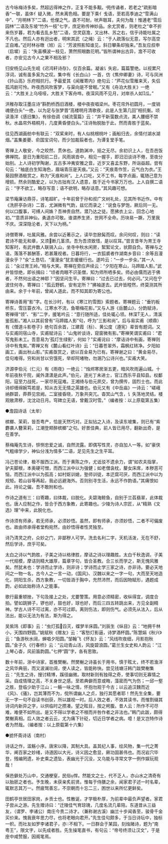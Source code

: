 <!-- { "loadSidebar": true } -->
古今咏梅诗多矣，然超远得神之作，正复不能多觏。苑传诵者，若老之“疏影暗香”一联，虽体亻疑入微，然未离色相。要是下乘亻戋语，至若高季迪之“雪满山中”、“月明林下”二语，伧俚之气，直不可耐，吠声聒耳，夫何为哉！惟逋老“雪后园林”二语及东坡“竹外一枝”七字，庶足称传神妙品。余尤赏者，则老杜之“幸不折来伤岁暮，若为看去乱乡愁”二语，空灵窈澹，又出林、苏之右，信乎诗能吐属之不凡也。然后人亦有迥出者，明宋其武（之绳）云：“于人疏落似无意，写尔高空正自难。”近时林谷暾（旭）云：“芳波照影知谁见，斜日攀条却独来。”吾友应叔申（启墀）云：“失喜横波一枝见，萧然照眼数花明。”皆所谓神出古异，澹不可收者，亦安见古今人之果不相及邪？

归安杨见山先生岘《迟鸿轩诗存》，仅百余篇。凝谧讠失宕，篇篇警绝。以视累尺浮词，诚有虽多奚为之叹。集中有《长白山》一首，仿《焦仲卿妻》诗，可与凤洲《钤山高》乐府相抗行。予最爱其《闻雁寄内》绝句云：“芦花似雪雁来天，失侣孤鸿剧可怜。昨夜西风吹客梦，与渠向是不曾眠。”又有《舟泊大胜关》一绝云：“大胜关上乌哑哑，大胜关下客舟哗。夜深风雨不见月，对岸杀人如瓜。”

洪稚存取汪墨庄诗“斟酌桥西旧酒楼，楼中夜夜唱梁州。枣花帘外初圆月，一度销魂便白头”一绝，以为足与张梦晋“高楼明月清歌夜，此是人生第几回”相抗衡。顷读渔洋《感旧集》，有徐伯调《缄流萤篇》云：“井干新萤数点流，美人腰细不禁秋。水晶帘外梧桐月，几度黄昏便白头。”汪诗殆脱胎于此，然而青胜于蓝矣。

往见西湖画舫中有联云：“双桨来时，有人似桃根桃叶；画船归去，余情付湖水湖烟。”盖集姜夔、俞国宝词句，而少加裁翦者也，为谭复堂手笔。

寄禅上人敬安，今之皎然、贯休也。道韵渊冲，挹之无尽。余初识上人，在吾邑饭佛禅院。是日为重阳前二日，风雨飒沓中，相见一握手，即汨汨谈诗不倦，至夜分始别。上人诗初学陶谢，五古多冲夷安雅之音。近岁又喜孟东野，所诣益超。尝有句云：“袖底白生知海色，眉端青压是天痕。”又云：“天痕青作笠，云气白为衣。”王葵园祭酒极赏之，称为“天痕和尚”。上人口吃，又不工书，每字点画，辄随己意为增损。然余则酷爱之，以为古拙有汉人遗意，胜于近今书家万万也。上人自撰二语云：“字不欲工，略存写意；语不欲明，略存话意。”其风趣可想。

梁节庵廉访鼎芬，诗笔超旷。十年前曾于孙和叔广文树礼处，见其所书近作。中有《洗肝亭杂诗》二首，尤渊微有气韵，兹忆而录之：“说食与梦饱，厥后同一无。何以口腹事，可缚人间姝？吾神贵自然，潜乃达之徒。愿拂衣上尘，回念心地初。”“意质非神仙，勇退亦可敬。谁谓养生贤，世网不全命。历块易一蹶，万里我不庆。深深隐沦者，天下以为柄。”

诗僧寄禅，吐属风雅。余尝以近著示之，读毕忽掀髯而叹。余问何叹，则曰：“读君诗不能无和章，又须断几茎须。吾为吾须致惜，是以叹耳。”尝言昔年为育王寺知客时，有武弁数人联骑入山，坐寺中秋水闲房，絮絮论文，状颇自负。寄禅与之语，落落不甚酬答，若甚蔑视者。日暮将行，一衣狐裘者作湖南乡音曰：余等且漫漫汆乎？“汆”土恳切，“漫漫汆”犹言缓缓行也。遂吟云：“一步一步汆。”其一人云：“汆过育王岭。”相与大笑。寄禅在旁应声续云：“夕阳在寒山，马蹄踏人影。”武弁皆惊绝，即长揖曰：“顷者肉眼不识圣僧，知为师所哂多矣。师必由儒而逃于佛者，不然何出语之神耶？”因坚问生平。寄禅曰：“过去已过去，何必问。”又问在宁波住何寺。寄禅曰：“孤云野鹤，安有定所？”拂袖遂去。武弁皆瞠然，终莫测其所由来。余于十年前，曾闻人道此，而不知其即为寄公也。

寄禅诗善用“影”字。在长沙时，有以《寒江钓雪图》索题者。寄禅题云：“垂钓板桥东，雪压蓑衣冷。江寒水不流，鱼嚼梅花影。”又与人游《岳麓山》，分韵赋诗，寄禅得“领”、“影”二字，援笔吟云：“意行随所适，佳处辄心领。林深无人，清溪鉴孤影。”湘人以其前曾有“马蹄踏人影”句，呼为“三影和尚”。后与易实甫（顺鼎）有《僧道斗影卷子》绝句百余首，江建霞（标）、黄公度（遵宪）辈皆有题词。又与实甫同宿山寺，实甫赋诗云：“山鬼听谈诗，窥窗微有影。”寄禅笑谓实甫曰：“君写鬼影未工。吾意易为‘孤灯生绿影’，何如？”实甫诧曰：“摩诘诗中有画，寄禅则诗中有鬼矣。”寄禅又有《麓山看红叶诗》云：“日暮苍翠外，霜枫红转净。夕阳如画工，画出秋山影。”实甫亟赏之，欲以百金易为已有。寄禅谢之曰：“黄金易尽，佳句难得。穷和尚甘以穷饿死，举却阿堵物，勿溷乃公诗兴也。”实甫大笑。

济源李伯元（仁元）有《雨夜》一绝云：“烛烬寒房渐五更，暗风吹雨遍山城。十年前夜秋千院，阑外潇潇是此声。”伯元，道光丁未进士，官江西乐平县知县。权鄱阳，寇至力战死，一家尽死寇难。王湘绮与伯元夙交，曾为撰传，固烈士也。而此诗却缠绵婉笃若是，知从古无无情之英雄也。伯元又有《中岳庙》一诗云：“嵯峨纳群碧，莽莽见宫阙。二室接昏晓，万象共突兀。杳冥山气含，讠失荡地灵结。楼观敞肃穆，沈沈动日月。穹碑立无语，曾戴汉时雪。”（编者按：以上原载第五集）

●澹园诗话（太牟）

槟榔、茉莉，皆吾粤产，恰是天然巧对。正拟拈之入诗，及读东坡集，则已有“紫麝袭人簪茉莉，江潮登颊醉槟榔”之句。好景佳典，前人皆已用尽，翻新出奇，是在善学。

蔡梅庵先生诗，悱恻忠爱之诚，自然流露。即偶写性灵，亦自加人一等。如“豪侠气粗缘学少，神仙分浅为情多”二语，足见先生之生平耳。

冯己苍论律，极不服西江派。而于黄陈之作，尤诋驳不遗余力，谓“如农夫指掌，驴夫脚根，本奥硬可憎，而西江派中以为强健；如老僧衾枕，嫠女床席，本秽恶可恼，而西江派中以为孤高；如村妪训媳，塾师训徒，本迂腐可厌，而西江派中以为规矩。若山谷等再起，我必远避海外。否则别寻生活，永远不作韵语。”其痛恨如此。持论之偏，吾不敢附和也。

作诗之道有三：曰寄趣，曰体裁，曰脱化。夫碧海鲸鱼，自别于兰萏翡翠，此体裁也。唐人应制之作，皆合于西方象教，此寄趣也。少陵为诗人宗匠，从“精熟《文选》理”中来，此脱化也。

作诗须有师承，若无师承，必须妙悟。虽然，即有师承，亦须妙悟，二者不可偏废也。故由师承得者堂构宛然，由妙悟得者性灵独至。

诗乃清灵之府，众妙之门，非鄙秽人可学。洗去名利二字，天机活泼，无在不舒，然后学诗，庶乎可矣。

太白之诗以气韵胜，子美之诗以格律胜，摩诘之诗以理趣胜。太白千秋逸调，子美一代规模，摩诘则精大雄厚，篇章字句，皆合圣教。合三长而学之，斯无愧风雅矣。然犹未也：学诗而止学诗，则非诗；学诗而止学三家之诗，亦非诗。要必天地间之一物一名，古今人之一言一动，《国风》、汉魏以来之一字一句，大而至天地造化，阴阳生杀，西方象教，一切皆涵于胸中，充然沛然，而后因物赋形，遇题成韵，必如此始称诗人之能事。

歌行最重顿挫，下句及接上之处，尤要警策。用意必须精密，收纵得宜，调度合拍。譬如跳狮子，锣也好，鼓也好，球也好，而后三四五转跳出来，方见全副精神。学古人诗不可过离，亦不可过即。离则伤法，即则伤气。必须先从法入，后从法出，能以无法为有法，斯为得之。

吴紫玮《即事》云：“虫灯孤舀灭，蝶梦半床圆。”刘辰生《纵目》云：“地拥千林小，天围四野圆。”姚赋秋《赠友》云：“客愁灯影逼，诗梦酒杯圆。”陈慧娟《秋兴》云：“鱼游秋水阔，蝉唱夕阳圆。”邹翰飞《怀友》云：“风线吹夜细，月影抱秋圆。”金子久《行春桥》云：“云动青山活，风旋碧浪圆。”葛兰生女史和人韵云：“江上琴心杳，风前笛韵圆。”七押“圆”字，各有思致。

数十年前，浙中诗家，首推樊榭。然樊榭之诗虽长于用书，慎于眩ㄤ，终不若渔洋之风华典丽，而又波澜壮阔，使人读之，皆能称快。尝见钱塘汪韩门跋樊榭集云：“先生之诗，搜讨精博，蹊径幽微。取材新则有独得之奇，使事切则无寡情之采。自成情理之高，不关身世之感。至若典僻而意或晦，藻密而气为伤；一邱一壑之胜，登临少助于江山；一觞一咏之情，怀抱勿观于今古；以云追汉魏而近《风》、《骚》，岂其薄而不为，傥所谓幽人之贞，独行其愿者耶！然先生全集，要无一字一句不自读书创获，所以雄视一时。后人效之者，不效其读书，而惟割缀其诗词内新异之字，以供临时之攒凑。望之眩目，按之枵腹。昔人云：所作不可尽难，难便不如所出。是又不得以学者之不根而并咎作者之非法也。”韩门此跋，颇得樊榭真相。后人效之者云云，尤为痛下针砭，切近日学者之病。噫！是又岂特作诗者为然哉。（编者按：以上原载第十六集）

●摅怀斋诗话（南村）

诗话之作，滥觞小序。唐宋以降，其制大具。盖其纪人事，绘风物，集一代之菁华，阐百家之妙绪，诗道因以大光，诗义因之愈显，厥功固甚伟也。而况岩穴毕登，残编罔遗，补史乘之遗坠，表幽光于沉没，又乌能与寻常文字一例作娱玩观哉！

保邑僻处万山中，交通梗窒，民俗悍。然能文之士，代不乏人，亦山水之清奇有以胎胚之者也。予生晚，未获亲炙前贤。惟每于侍膳之余，闻家君子述一时名辈，辄默志其万一。然疲驽善忘，不崇朝而十忘二三，困世以来所忆更鲜矣。

田鹤亭世居田家岗，乡贡士也。性散诞，才学极朴厚，为前辈中最负声望者。家君子尝从之游。先生赠诗曰：“迁陵佳气育琼瑰，几度名流几辈陪。东道昔从三益友，（谓罗、李诸公）南庄今贵二诗才。（兼称谢古溪）幽兰十步闻香至，骏骨千金买价来。愧我衰年思力尽，也将老眼向君开。”先生佳句颇多，于当日诗坛中，独标一帜。而社友如罗李诸君子，亦不相下。一日群会于某园，刻烛赌诗，题为“南粤王”，限文字，以先成者胜。先生操笔直书，有句云：“帝号终须让汉文”，于是座中咸赞服，因阁笔焉。

